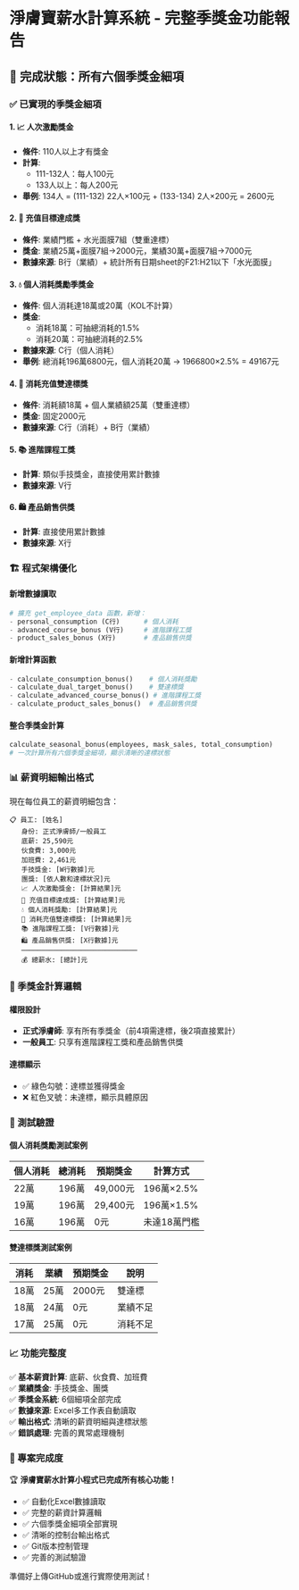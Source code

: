 # 淨膚寶薪水計算系統 - 完整季獎金功能報告

## 🎉 完成狀態：所有六個季獎金細項

### ✅ 已實現的季獎金細項

#### 1. 📈 人次激勵獎金
- **條件**: 110人以上才有獎金
- **計算**: 
  - 111-132人：每人100元
  - 133人以上：每人200元
- **舉例**: 134人 = (111-132) 22人×100元 + (133-134) 2人×200元 = 2600元

#### 2. 🎯 充值目標達成獎
- **條件**: 業績門檻 + 水光面膜7組（雙重達標）
- **獎金**: 業績25萬+面膜7組→2000元，業績30萬+面膜7組→7000元
- **數據來源**: B行（業績）+ 統計所有日期sheet的F21:H21以下「水光面膜」

#### 3. 💧 個人消耗獎勵季獎金
- **條件**: 個人消耗達18萬或20萬（KOL不計算）
- **獎金**: 
  - 消耗18萬：可抽總消耗的1.5%
  - 消耗20萬：可抽總消耗的2.5%
- **數據來源**: C行（個人消耗）
- **舉例**: 總消耗196萬6800元，個人消耗20萬 → 1966800×2.5% = 49167元

#### 4. 🎪 消耗充值雙達標獎
- **條件**: 消耗額18萬 + 個人業績額25萬（雙重達標）
- **獎金**: 固定2000元
- **數據來源**: C行（消耗）+ B行（業績）

#### 5. 📚 進階課程工獎
- **計算**: 類似手技獎金，直接使用累計數據
- **數據來源**: V行

#### 6. 🛍️ 產品銷售供獎
- **計算**: 直接使用累計數據
- **數據來源**: X行

### 🏗️ 程式架構優化

#### 新增數據讀取
```python
# 擴充 get_employee_data 函數，新增：
- personal_consumption (C行)      # 個人消耗
- advanced_course_bonus (V行)     # 進階課程工獎
- product_sales_bonus (X行)       # 產品銷售供獎
```

#### 新增計算函數
```python
- calculate_consumption_bonus()    # 個人消耗獎勵
- calculate_dual_target_bonus()    # 雙達標獎
- calculate_advanced_course_bonus() # 進階課程工獎
- calculate_product_sales_bonus()  # 產品銷售供獎
```

#### 整合季獎金計算
```python
calculate_seasonal_bonus(employees, mask_sales, total_consumption)
# 一次計算所有六個季獎金細項，顯示清晰的達標狀態
```

### 📊 薪資明細輸出格式

現在每位員工的薪資明細包含：
```
📋 員工: [姓名]
   身份: 正式淨膚師/一般員工
   底薪: 25,590元
   伙食費: 3,000元  
   加班費: 2,461元
   手技獎金: [W行數據]元
   團獎: [依人數和達標狀況]元
   📈 人次激勵獎金: [計算結果]元
   🎯 充值目標達成獎: [計算結果]元
   💧 個人消耗獎勵: [計算結果]元
   🎪 消耗充值雙達標獎: [計算結果]元
   📚 進階課程工獎: [V行數據]元
   🛍️ 產品銷售供獎: [X行數據]元
   ─────────────────────────────
   💰 總薪水: [總計]元
```

### 🎯 季獎金計算邏輯

#### 權限設計
- **正式淨膚師**: 享有所有季獎金（前4項需達標，後2項直接累計）
- **一般員工**: 只享有進階課程工獎和產品銷售供獎

#### 達標顯示
- ✅ 綠色勾號：達標並獲得獎金
- ❌ 紅色叉號：未達標，顯示具體原因

### 🚀 測試驗證

#### 個人消耗獎勵測試案例
| 個人消耗 | 總消耗 | 預期獎金 | 計算方式 |
|----------|--------|----------|----------|
| 22萬 | 196萬 | 49,000元 | 196萬×2.5% |
| 19萬 | 196萬 | 29,400元 | 196萬×1.5% |
| 16萬 | 196萬 | 0元 | 未達18萬門檻 |

#### 雙達標獎測試案例
| 消耗 | 業績 | 預期獎金 | 說明 |
|------|------|----------|------|
| 18萬 | 25萬 | 2000元 | 雙達標 |
| 18萬 | 24萬 | 0元 | 業績不足 |
| 17萬 | 25萬 | 0元 | 消耗不足 |

### 📈 功能完整度

✅ **基本薪資計算**: 底薪、伙食費、加班費  
✅ **業績獎金**: 手技獎金、團獎  
✅ **季獎金系統**: 6個細項全部完成  
✅ **數據來源**: Excel多工作表自動讀取  
✅ **輸出格式**: 清晰的薪資明細與達標狀態  
✅ **錯誤處理**: 完善的異常處理機制  

### 🎉 專案完成度

🏆 **淨膚寶薪水計算小程式已完成所有核心功能！**

- ✅ 自動化Excel數據讀取
- ✅ 完整的薪資計算邏輯
- ✅ 六個季獎金細項全部實現
- ✅ 清晰的控制台輸出格式
- ✅ Git版本控制管理
- ✅ 完善的測試驗證

準備好上傳GitHub或進行實際使用測試！
